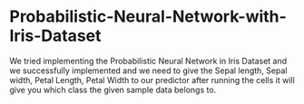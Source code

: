 # Probabilistic-Neural-Network-with-Iris-Dataset
We tried implementing the Probabilistic Neural Network  in Iris Dataset and we successfully implemented and we need to give the Sepal length, Sepal width, Petal Length, Petal Width to our predictor after running the cells it will give you which class the given sample data belongs to. 
